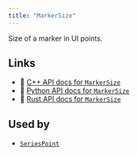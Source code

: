 ```yaml
---
title: "MarkerSize"
---
```


Size of a marker in UI points.


## Links
 * 🌊 [C++ API docs for `MarkerSize`](https://ref.rerun.io/docs/cpp/stable/structrerun_1_1components_1_1MarkerSize.html)
 * 🐍 [Python API docs for `MarkerSize`](https://ref.rerun.io/docs/python/stable/common/components#rerun.components.MarkerSize)
 * 🦀 [Rust API docs for `MarkerSize`](https://docs.rs/rerun/latest/rerun/components/struct.MarkerSize.html)


## Used by

* [`SeriesPoint`](../archetypes/series_point.md)
